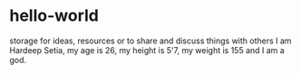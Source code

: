 # hello-world
storage for ideas, resources or to share and discuss things with others
I am Hardeep Setia, my age is 26, my height is 5'7, my weight is 155 and I am a god. 

